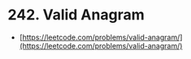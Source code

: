 # 242. Valid Anagram

- [https://leetcode.com/problems/valid-anagram/](https://leetcode.com/problems/valid-anagram/)
